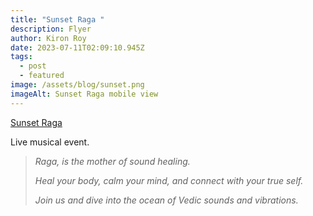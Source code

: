 ```yaml
---
title: "Sunset Raga "
description: Flyer
author: Kiron Roy
date: 2023-07-11T02:09:10.945Z
tags:
  - post
  - featured
image: /assets/blog/sunset.png
imageAlt: Sunset Raga mobile view
---
```

<!--StartFragment-->

[Sunset Raga ](https://kironroy.dev/sunsetraga/sunsetraga)[](https://kironroy.dev/sunsetraga/sunsetraga)

<!--EndFragment-->

<!--StartFragment-->

L﻿ive musical event.

> *Raga, is the mother of sound healing.*
>
> *Heal your body, calm your mind, and connect with your true self.*
>
> *Join us and dive into the ocean of Vedic sounds and vibrations.*

<!--EndFragment-->